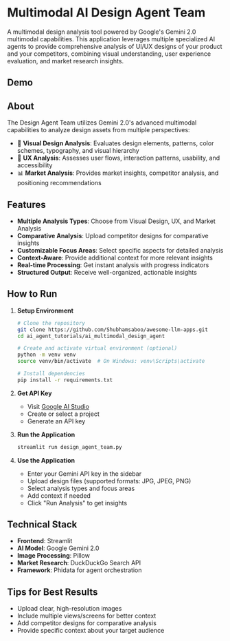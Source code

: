 # Multimodal AI Design Agent Team

A multimodal design analysis tool powered by Google's Gemini 2.0 multimodal capabilities. This application leverages multiple specialized AI agents to provide comprehensive analysis of UI/UX designs of your product and your competitors, combining visual understanding, user experience evaluation, and market research insights.

## Demo


## About

The Design Agent Team utilizes Gemini 2.0's advanced multimodal capabilities to analyze design assets from multiple perspectives:

- 🎨 **Visual Design Analysis**: Evaluates design elements, patterns, color schemes, typography, and visual hierarchy
- 🔄 **UX Analysis**: Assesses user flows, interaction patterns, usability, and accessibility
- 📊 **Market Analysis**: Provides market insights, competitor analysis, and positioning recommendations

## Features

- **Multiple Analysis Types**: Choose from Visual Design, UX, and Market Analysis
- **Comparative Analysis**: Upload competitor designs for comparative insights
- **Customizable Focus Areas**: Select specific aspects for detailed analysis
- **Context-Aware**: Provide additional context for more relevant insights
- **Real-time Processing**: Get instant analysis with progress indicators
- **Structured Output**: Receive well-organized, actionable insights

## How to Run

1. **Setup Environment**
   ```bash
   # Clone the repository
   git clone https://github.com/Shubhamsaboo/awesome-llm-apps.git
   cd ai_agent_tutorials/ai_multimodal_design_agent

   # Create and activate virtual environment (optional)
   python -m venv venv
   source venv/bin/activate  # On Windows: venv\Scripts\activate

   # Install dependencies
   pip install -r requirements.txt
   ```

2. **Get API Key**
   - Visit [Google AI Studio](https://makersuite.google.com/app/apikey)
   - Create or select a project
   - Generate an API key

3. **Run the Application**
   ```bash
   streamlit run design_agent_team.py
   ```

4. **Use the Application**
   - Enter your Gemini API key in the sidebar
   - Upload design files (supported formats: JPG, JPEG, PNG)
   - Select analysis types and focus areas
   - Add context if needed
   - Click "Run Analysis" to get insights


## Technical Stack

- **Frontend**: Streamlit
- **AI Model**: Google Gemini 2.0
- **Image Processing**: Pillow
- **Market Research**: DuckDuckGo Search API
- **Framework**: Phidata for agent orchestration

## Tips for Best Results

- Upload clear, high-resolution images
- Include multiple views/screens for better context
- Add competitor designs for comparative analysis
- Provide specific context about your target audience

